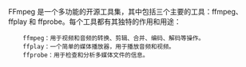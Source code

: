 ######
FFmpeg 是一个多功能的开源工具集，其中包括三个主要的工具：ffmpeg、ffplay 和 ffprobe。每个工具都有其独特的作用和用途：

        ffmpeg：用于视频和音频的转换、剪辑、合并、编码、解码等操作。
        ffplay：一个简单的媒体播放器，用于播放音频和视频。
        ffprobe：用于检查和分析多媒体文件的信息。